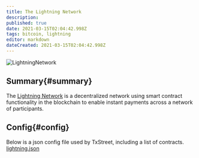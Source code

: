 ```yaml
---
title: The Lightning Network
description:
published: true
date: 2021-03-15T02:04:42.998Z
tags: bitcoin, lightning
editor: markdown
dateCreated: 2021-03-15T02:04:42.998Z
---
```


![LightningNetwork](https://txstreet.com/static/img/singles/house_logos/lightning.png)

## Summary{#summary}

The [Lightning Network](https://lightning.network/) is a decentralized network using smart contract functionality in the blockchain to enable instant payments across a network of participants.


## Config{#config}

Below is a json config file used by TxStreet, including a list of contracts. [lightning.json](/bitcoin/houses/lightning.json)
